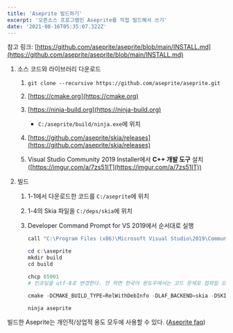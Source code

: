 ```yaml
---
title: 'Aseprite 빌드하기'
excerpt: '오픈소스 프로그램인 Aseprite를 직접 빌드해서 쓰기'
date: '2021-08-16T05:35:07.322Z'
---
```


참고 링크: [https://github.com/aseprite/aseprite/blob/main/INSTALL.md](https://github.com/aseprite/aseprite/blob/main/INSTALL.md)

1. 소스 코드와 라이브러리 다운로드

   1. `git clone --recursive https://github.com/aseprite/aseprite.git`

   2. [https://cmake.org](https://cmake.org)

   3. [https://ninja-build.org](https://ninja-build.org)

      - `C:/aseprite/build/ninja.exe`에 위치

   4. [https://github.com/aseprite/skia/releases](https://github.com/aseprite/skia/releases)

   5. Visual Studio Community 2019 Installer에서 **C++ 개발 도구** 설치([https://imgur.com/a/7zs51IT](https://imgur.com/a/7zs51IT))

2. 빌드

   1. 1-1에서 다운로드한 코드를 `C:/aseprite`에 위치

   2. 1-4의 Skia 파일을 `C:/deps/skia`에 위치

   3. Developer Command Prompt for VS 2019에서 순서대로 실행

      ```powershell
      call "C:\Program Files (x86)\Microsoft Visual Studio\2019\Community\Common7\Tools\VsDevCmd.bat" -arch=x64

      cd c:\aseprite
      mkdir build
      cd build

      chcp 65001
      # 인코딩을 utf-8로 변경한다. 안 하면 한국어 윈도우에서는 코드 문제로 컴파일 오류가 난다.

      cmake -DCMAKE_BUILD_TYPE=RelWithDebInfo -DLAF_BACKEND=skia -DSKIA_DIR=C:\deps\skia -DSKIA_LIBRARY_DIR=C:\deps\skia\out\Release-x64 -DSKIA_LIBRARY=C:\deps\skia\out\Release-x64\skia.lib -G Ninja ..

      ninja aseprite
      ```

빌드한 Aseprite는 개인적/상업적 용도 모두에 사용할 수 있다. ([Aseprite faq](https://www.aseprite.org/faq/#if-aseprite-source-code-is-available-how-is-that-you-are-selling-it))
